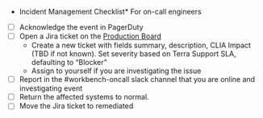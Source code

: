 * Incident Management Checklist*
For on-call engineers

- [ ] Acknowledge the event in PagerDuty
- [ ] Open a Jira ticket on the [Production Board](https://broadworkbench.atlassian.net/secure/RapidBoard.jspa?rapidView=15&projectKey=PROD&selectedIssue=PROD-324)
    - Create a new ticket with fields summary, description, CLIA Impact (TBD if not known).  Set severity based on Terra Support SLA, defaulting to “Blocker”
    - Assign to yourself if you are investigating the issue
- [ ] Report in the #workbench-oncall slack channel that you are online and investigating event
- [ ] Return the affected systems to normal.
- [ ] Move the Jira ticket to remediated
